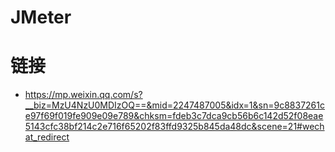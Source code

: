 # JMeter

# 链接

- https://mp.weixin.qq.com/s?__biz=MzU4NzU0MDIzOQ==&mid=2247487005&idx=1&sn=9c8837261ce97f69f019fe909e09e789&chksm=fdeb3c7dca9cb56b6c142d52f08eae5143cfc38bf214c2e716f65202f83ffd9325b845da48dc&scene=21#wechat_redirect